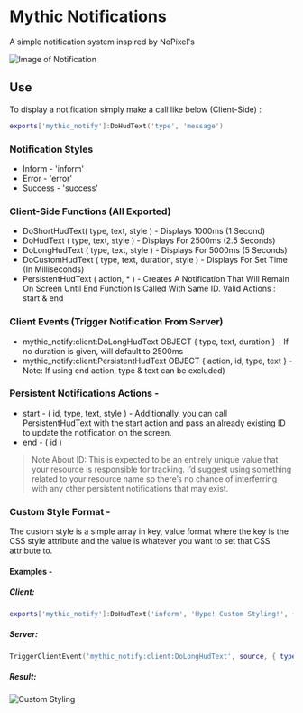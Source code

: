 # Mythic Notifications
A simple notification system inspired by NoPixel's

![Image of Notification](https://i.imgur.com/shT1XWc.png)

## Use
To display a notification simply make a call like below (Client-Side) :

```lua
exports['mythic_notify']:DoHudText('type', 'message')
```

### Notification Styles
* Inform - 'inform'
* Error - 'error'
* Success - 'success'

### Client-Side Functions (All Exported)
* DoShortHudText( type, text, style ) - Displays 1000ms (1 Second)
* DoHudText ( type, text, style ) - Displays For 2500ms (2.5 Seconds)
* DoLongHudText ( type, text, style ) - Displays For 5000ms (5 Seconds)
* DoCustomHudText ( type, text, duration, style ) - Displays For Set Time (In Milliseconds)
* PersistentHudText ( action, * ) - Creates A Notification That Will Remain On Screen Until End Function Is Called With Same ID. Valid Actions : start & end

### Client Events (Trigger Notification From Server)
* mythic_notify:client:DoLongHudText OBJECT { type, text, duration } - If no duration is given, will default to 2500ms
* mythic_notify:client:PersistentHudText OBJECT { action, id, type, text } - Note: If using end action, type & text can be excluded)

### Persistent Notifications Actions -
* start - ( id, type, text, style ) - Additionally, you can call PersistentHudText with the start action and pass an already existing ID to update the notification on the screen.
* end - ( id )

> Note About ID: This is expected to be an entirely unique value that your resource is responsible for tracking. I’d suggest using something related to your resource name so there’s no chance of interferring with any other persistent notifications that may exist.

### Custom Style Format -
The custom style is a simple array in key, value format where the key is the CSS style attribute and the value is whatever you want to set that CSS attribute to.

#### Examples -
##### Client:
```LUA
exports['mythic_notify']:DoHudText('inform', 'Hype! Custom Styling!', { ['background-color'] = '#ffffff', ['color'] = '#000000' })
```

##### Server:
```LUA
TriggerClientEvent('mythic_notify:client:DoLongHudText', source, { type = 'inform', text = 'Hype! Custom Styling!', style = { ['background-color'] = '#ffffff', ['color'] = '#000000' } })
```

##### Result:
![Custom Styling](https://i.imgur.com/FClWCqm.png)